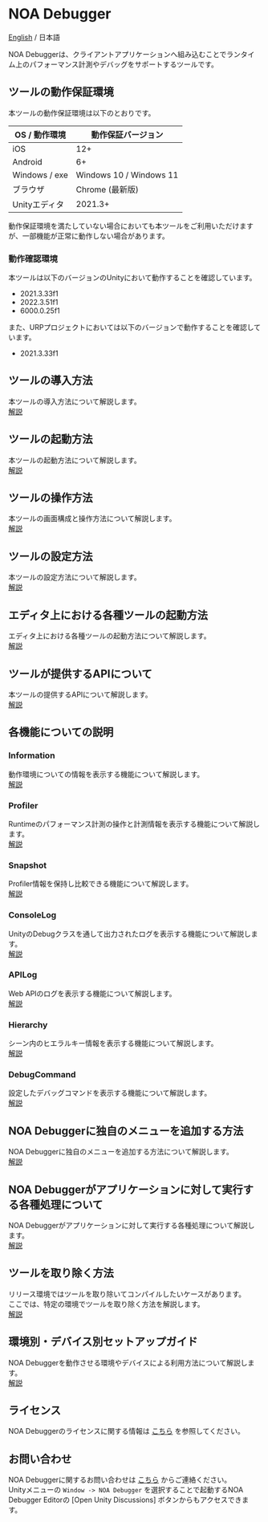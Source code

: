 # NOA Debugger

[English](README.md) / 日本語

NOA Debuggerは、クライアントアプリケーションへ組み込むことでランタイム上のパフォーマンス計測やデバッグをサポートするツールです。

## ツールの動作保証環境

本ツールの動作保証環境は以下のとおりです。

| OS / 動作環境     | 動作保証バージョン               |
|---------------|-------------------------|
| iOS           | 12+                     |
| Android       | 6+                      |
| Windows / exe | Windows 10 / Windows 11 |
| ブラウザ          | Chrome (最新版)            |
| Unityエディタ     | 2021.3+                 |

動作保証環境を満たしていない場合においても本ツールをご利用いただけますが、一部機能が正常に動作しない場合があります。

### 動作確認環境

本ツールは以下のバージョンのUnityにおいて動作することを確認しています。

- 2021.3.33f1
- 2022.3.51f1
- 6000.0.25f1

また、URPプロジェクトにおいては以下のバージョンで動作することを確認しています。

- 2021.3.33f1

## ツールの導入方法

本ツールの導入方法について解説します。<br>
[解説](./Documentation~/ja/Importing.md)

## ツールの起動方法

本ツールの起動方法について解説します。<br>
[解説](./Documentation~/ja/Launching.md)

## ツールの操作方法

本ツールの画面構成と操作方法について解説します。<br>
[解説](./Documentation~/ja/BasicOperations.md)

## ツールの設定方法

本ツールの設定方法について解説します。<br>
[解説](./Documentation~/ja/Settings.md)

## エディタ上における各種ツールの起動方法

エディタ上における各種ツールの起動方法について解説します。<br>
[解説](./Documentation~/ja/Tools.md)

## ツールが提供するAPIについて

本ツールの提供するAPIについて解説します。<br>
[解説](./Documentation~/ja/Apis.md)

## 各機能についての説明

### Information

動作環境についての情報を表示する機能について解説します。<br>
[解説](./Documentation~/ja/Information.md)

### Profiler

Runtimeのパフォーマンス計測の操作と計測情報を表示する機能について解説します。<br>
[解説](./Documentation~/ja/Profiler.md)

### Snapshot

Profiler情報を保持し比較できる機能について解説します。<br>
[解説](./Documentation~/ja/Snapshot.md)

### ConsoleLog

UnityのDebugクラスを通して出力されたログを表示する機能について解説します。<br>
[解説](./Documentation~/ja/ConsoleLog.md)

### APILog

Web APIのログを表示する機能について解説します。<br>
[解説](./Documentation~/ja/ApiLog.md)

### Hierarchy

シーン内のヒエラルキー情報を表示する機能について解説します。<br>
[解説](./Documentation~/ja/Hierarchy.md)

### DebugCommand

設定したデバッグコマンドを表示する機能について解説します。<br>
[解説](./Documentation~/ja/DebugCommand/DebugCommand.md)

## NOA Debuggerに独自のメニューを追加する方法

NOA Debuggerに独自のメニューを追加する方法について解説します。<br>
[解説](./Documentation~/ja/CustomMenu.md)

## NOA Debuggerがアプリケーションに対して実行する各種処理について

NOA Debuggerがアプリケーションに対して実行する各種処理について解説します。<br>
[解説](./Documentation~/ja/InAppBehavior.md)

## ツールを取り除く方法

リリース環境ではツールを取り除いてコンパイルしたいケースがあります。<br>
ここでは、特定の環境でツールを取り除く方法を解説します。<br>
[解説](./Documentation~/ja/ExcludingFromCompile.md)

## 環境別・デバイス別セットアップガイド

NOA Debuggerを動作させる環境やデバイスによる利用方法について解説します。<br>
[解説](./Documentation~/ja/EnvironmentAndDeviceSetupGuide.md)

## ライセンス

NOA Debuggerのライセンスに関する情報は [こちら](./LICENSE.md) を参照してください。

## お問い合わせ

NOA Debuggerに関するお問い合わせは [こちら](https://discussions.unity.com/t/noa-debugger-for-unity-feedback-questions-and-feature-requests) からご連絡ください。<br>
Unityメニューの `Window -> NOA Debugger` を選択することで起動するNOA Debugger Editorの [Open Unity Discussions] ボタンからもアクセスできます。
